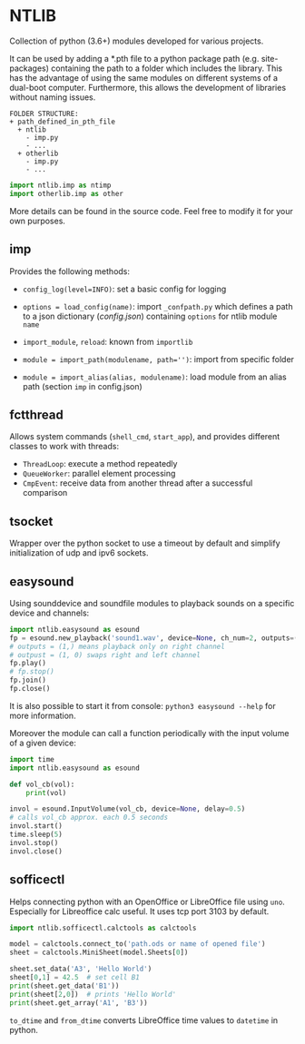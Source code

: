 # NTLIB

Collection of python (3.6+) modules developed for various projects.

It can be used by adding a \*.pth file to a python package path (e.g. site-packages) containing the path to a folder which includes the library. This has the advantage of using the same modules on different systems of a dual-boot computer. Furthermore, this allows the development of libraries without naming issues.

```
FOLDER STRUCTURE:
+ path_defined_in_pth_file
  + ntlib
    - imp.py
    - ...
  + otherlib
  	- imp.py
  	- ...
```

```py
import ntlib.imp as ntimp
import otherlib.imp as other
```

More details can be found in the source code. Feel free to modify it for your own purposes.


## imp

Provides the following methods:

- `config_log(level=INFO)`: set a basic config for logging
- `options = load_config(name)`: import `_confpath.py` which defines a path to a json dictionary (*config.json*) containing `options` for ntlib module `name`

- `import_module`, `reload`: known from `importlib`
- `module = import_path(modulename, path='')`: import from specific folder
- `module = import_alias(alias, modulename)`: load module from an alias path (section `imp` in config.json)


## fctthread

Allows system commands (`shell_cmd`, `start_app`), and provides different classes to work with threads:
- `ThreadLoop`: execute a method repeatedly
- `QueueWorker`: parallel element processing
- `CmpEvent`: receive data from another thread after a successful comparison


## tsocket

Wrapper over the python socket to use a timeout by default and simplify initialization of udp and ipv6 sockets.


## easysound

Using sounddevice and soundfile modules to playback sounds on a specific device and channels:

```py
import ntlib.easysound as esound
fp = esound.new_playback('sound1.wav', device=None, ch_num=2, outputs=(1,), mono=True, vol=0.5)
# outputs = (1,) means playback only on right channel
# outpust = (1, 0) swaps right and left channel
fp.play()
# fp.stop()
fp.join()
fp.close()
```

It is also possible to start it from console: `python3 easysound --help` for more information.

Moreover the module can call a function periodically with the input volume of a given device:
```py
import time
import ntlib.easysound as esound

def vol_cb(vol):
	print(vol)

invol = esound.InputVolume(vol_cb, device=None, delay=0.5)
# calls vol_cb approx. each 0.5 seconds
invol.start()
time.sleep(5)
invol.stop()
invol.close()
```


## sofficectl

Helps connecting python with an OpenOffice or LibreOffice file using `uno`. Especially for Libreoffice calc useful. It uses tcp port 3103 by default.

```py
import ntlib.sofficectl.calctools as calctools

model = calctools.connect_to('path.ods or name of opened file')
sheet = calctools.MiniSheet(model.Sheets[0])

sheet.set_data('A3', 'Hello World')
sheet[0,1] = 42.5  # set cell B1
print(sheet.get_data('B1'))
print(sheet[2,0])  # prints 'Hello World'
print(sheet.get_array('A1', 'B3'))
```

`to_dtime` and `from_dtime` converts LibreOffice time values to `datetime` in python.
